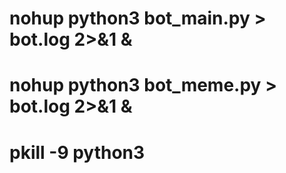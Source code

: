 # nohup python3 bot_main.py > bot.log 2>&1 &
# nohup python3 bot_meme.py > bot.log 2>&1 &
# pkill -9 python3

